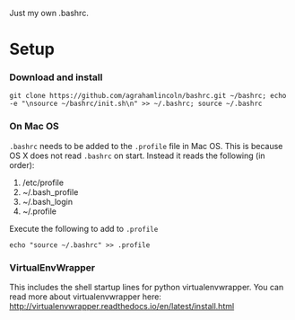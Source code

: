 Just my own .bashrc.

# Setup

### Download and install

    git clone https://github.com/agrahamlincoln/bashrc.git ~/bashrc; echo -e "\nsource ~/bashrc/init.sh\n" >> ~/.bashrc; source ~/.bashrc 

### On Mac OS
`.bashrc` needs to be added to the `.profile` file in Mac OS. This is because OS X does not read `.bashrc` on start. Instead it reads the following (in order):
1.  /etc/profile
2.  ~/.bash_profile
3.  ~/.bash_login
4.  ~/.profile

Execute the following to add to `.profile`

    echo "source ~/.bashrc" >> .profile

### VirtualEnvWrapper

This includes the shell startup lines for python virtualenvwrapper. You can read more about virtualenvwrapper here: http://virtualenvwrapper.readthedocs.io/en/latest/install.html
 
